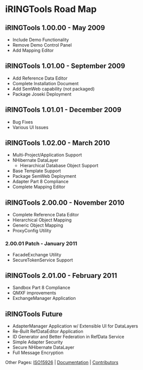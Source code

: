 # iRINGTools Road Map #

## iRINGTools 1.00.00 - May 2009 ##

  * Include Demo Functionality
  * Remove Demo Control Panel
  * Add Mapping Editor

## iRINGTools 1.01.00 - September 2009 ##

  * Add Reference Data Editor
  * Complete Installation Document
  * Add SemWeb capability (not packaged)
  * Package Joseki Deployment

## iRINGTools 1.01.01 - December 2009 ##

  * Bug Fixes
  * Various UI Issues

## iRINGTools 1.02.00 - March 2010 ##

  * Multi-Project/Application Support
  * NHibernate DataLayer
    * Hierarchical Database Object Support
  * Base Template Support
  * Package SemWeb Deployment
  * Adapter Part 8 Compliance
  * Complete Mapping Editor

## iRINGTools 2.00.00 - November 2010 ##

  * Complete Reference Data Editor
  * Hierarchical Object Mapping
  * Generic Object Mapping
  * ProxyConfig Utility

### 2.00.01 Patch - January 2011 ###

  * FacadeExchange Utility
  * SecureTokenService Support

## iRINGTools 2.01.00 - February 2011 ##

  * Sandbox Part 8 Compliance
  * QMXF improvements
  * ExchangeManager Application

## iRINGTools Future ##

  * AdapterManager Application w/ Extensible UI for DataLayers
  * Re-Built RefDataEditor Application
  * ID Generator and Better Federation in RefData Service
  * Simple Adapter Security
  * Secure NHibernate DataLayer
  * Full Message Encryption

Other Pages: [ISO15926](ISO15926.md) | [Documentation](Documentation.md) | [Contributors](Contributors.md)